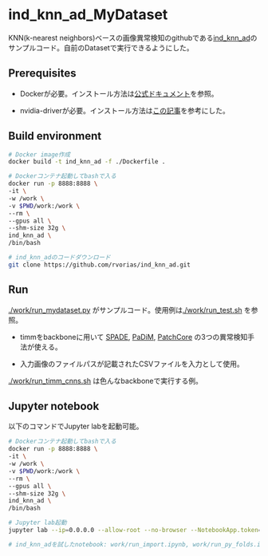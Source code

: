 # ind_knn_ad_MyDataset

KNN(k-nearest neighbors)ベースの画像異常検知のgithubである[ind_knn_ad](https://github.com/rvorias/ind_knn_ad/tree/master)のサンプルコード。自前のDatasetで実行できるようにした。

## Prerequisites

- Dockerが必要。インストール方法は[公式ドキュメント](https://docs.docker.com/get-docker/)を参照。

- nvidia-driverが必要。インストール方法は[この記事](https://qiita.com/y-vectorfield/items/72bfb66d8ec85847fe2f)を参考にした。

## Build environment

```bash
# Docker image作成
docker build -t ind_knn_ad -f ./Dockerfile .

# Dockerコンテナ起動してbashで入る
docker run -p 8888:8888 \
-it \
-w /work \
-v $PWD/work:/work \
--rm \
--gpus all \
--shm-size 32g \
ind_knn_ad \
/bin/bash

# ind_knn_adのコードダウンロード
git clone https://github.com/rvorias/ind_knn_ad.git
```

## Run

[./work/run_mydataset.py](./work/run_mydataset.py) がサンプルコード。使用例は[./work/run_test.sh](./work/run_test.sh) を参照。

- timmをbackboneに用いて [SPADE](https://github.com/riron1206/ind_knn_ad_MyDataset/blob/main/images/ind_knn_ad_methods.md#spade), [PaDiM](https://github.com/riron1206/ind_knn_ad_MyDataset/blob/main/images/ind_knn_ad_methods.md#padim), [PatchCore](https://github.com/riron1206/ind_knn_ad_MyDataset/blob/main/images/ind_knn_ad_methods.md#patchcore) の3つの異常検知手法が使える。

- 入力画像のファイルパスが記載されたCSVファイルを入力として使用。

[./work/run_timm_cnns.sh](./work/run_timm_cnns.sh) は色んなbackboneで実行する例。

## Jupyter notebook

以下のコマンドでJupyter labを起動可能。

```bash
# Dockerコンテナ起動してbashで入る
docker run -p 8888:8888 \
-it \
-w /work \
-v $PWD/work:/work \
--rm \
--gpus all \
--shm-size 32g \
ind_knn_ad \
/bin/bash

# Jupyter lab起動
jupyter lab --ip=0.0.0.0 --allow-root --no-browser --NotebookApp.token='' --port=8888

# ind_knn_adを試したnotebook: work/run_import.ipynb, work/run_py_folds.ipynb が実行できる


```
